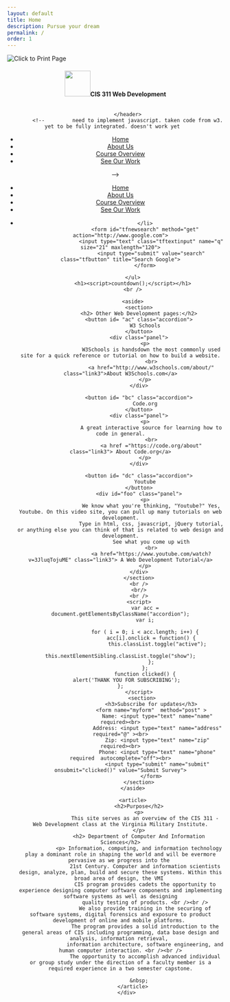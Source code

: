 ```yaml
---
layout: default
title: Home
description: Pursue your dream
permalink: /
order: 1
---
```


<div class="container">
				<img class="top" src="./images/print_icon.png" onclick="myFunction()" title="Click to Print Page">
			<header>
				<h4><a href = "./home.html">
					<img rel="favicon"  src="./images/mango.png" type="image" height="60" width="60"></a>CIS 311 Web Development</h4>
					<h6><p id="demo"></p>
				<script>
					document.getElementById("demo").innerHTML = Date();
				</script></h6>
				
			</header>
			<!--         need to implement javascript. taken code from w3. yet to be fully integrated. doesn't work yet  
 <ul class="tab">
    <li><a href="javascript:./home.html" class="tablink" onclick="openPage(event, 'Home');">Home</a></li>
    <li><a href="javascript:./aboutus.html" class="tablink" onclick="openPage(event, 'About Us');">About Us</a></li>
    <li><a href="javascript:./overview.html" class="tablink" onclick="openPage(event, 'Course Overview');">Course Overview</a></li>
    <li><a href="javascript:./work.html" class="tablink" onclick="openPage(event, 'See Our Work');">See Our Work</a></li>
  </ul>              -->
			<ul class="tab">
				<li>
					<a href="./home.html" id = "Home">Home</a>
				</li>
				<li>
					<a href="./aboutus.html">About Us</a>
				</li>
				<li>
					<a href="./overview.html">Course Overview</a>
				</li>
				<li>
					<a href="./work.html">See Our Work</a>
				</li>
				<!--                         -->
					<li>
									
					</li>
					<form id="tfnewsearch" method="get" action="http://www.google.com">
						<input type="text" class="tftextinput" name="q" size="21" maxlength="120">
						<input type="submit" value="search" class="tfbutton" title="Search Google">
					</form>
				
			</ul>
			<h1><script>countdown();</script></h1>
			<br />
			
			<aside>
				<section>
				<h2> Other Web Development pages:</h2>
				<button id= "ac" class="accordion">
					W3 Schools
				</button>
				<div class="panel">
					<p>
						W3Schools is handsdown the most commonly used site for a quick reference or tutorial on how to build a website.
						<br>
						<a href="http://www.w3schools.com/about/" class="link3">About W3Schools.com</a>
					</p>
				</div>

				<button id= "bc" class="accordion">
					Code.org
				</button>
				<div class="panel">
					<p>
						A great interactive source for learning how to code in general.
						<br>
						<a href ="https://code.org/about" class="link3"> About Code.org</a>
					</p>
				</div>

				<button id= "dc" class="accordion">
					Youtube
				</button>
				<div id="foo" class="panel">
					<p>
						We know what you're thinking, "Youtube?" Yes, Youtube. On this video site, you can pull up many tutorials on web development.
						Type in html, css, javascript, jQuery tutorial, or anything else you can think of that is related to web design and development.
						See what you come up with
						<br>
						<a href="https://www.youtube.com/watch?v=3JluqTojuME" class="link3"> A Web Development Tutorial</a>
					</p>
				</div>
				</section>
				<br />
				<br/>
				<br />
				<script>
					var acc = document.getElementsByClassName("accordion");
					var i;

					for ( i = 0; i < acc.length; i++) {
						acc[i].onclick = function() {
							this.classList.toggle("active");
							this.nextElementSibling.classList.toggle("show");
						};
					};
					function clicked() {
		alert('THANK YOU FOR SUBSCRIBING');
	};
				</script>
				  <section>
				  		<h3>Subscribe for updates</h3>
						<form name="myform"  method="post" >
						    Name: <input type="text" name="name" required><br>
						    Address: <input type="text" name="address" required="@" ><br>
						    Zip: <input type="text" name="zip" required><br>
						    Phone: <input type="text" name="phone" required  autocomplete="off"><br>
						    <input type="submit" name="submit" onsubmit="clicked()" value="Submit Survey">
						</form>
				</section>
			</aside>
			
			<article>
				<h2>Purpose</h2>
				<p>
					This site serves as an overview of the CIS 311 - Web Development class at the Virginia Military Institute.
				</p>
				<h2> Department of Computer And Information Sciences</h2>
				<p> Information, computing, and information technology play a dominant role in shaping the world and will be evermore pervasive as we progress into the 
					21st Century. Computer and information scientists design, analyze, plan, build and secure these systems. Within this broad area of design, the VMI 
					CIS program provides cadets the opportunity to experience designing computer software components and implementing software systems as well as designing
					quality testing of products. <br /><br />
					We also provide training in the securing of software systems, digital forensics and exposure to product development of online and mobile platforms. 
					The program provides a solid introduction to the general areas of CIS including programming, data base design and analysis, information retrieval, 
					information architecture, software engineering, and human computer interaction. <br /><br />
					The opportunity to accomplish advanced individual or group study under the direction of a faculty member is a required experience in a two semester capstone.
</p>

			
				&nbsp;
			</article>
		</div>

	